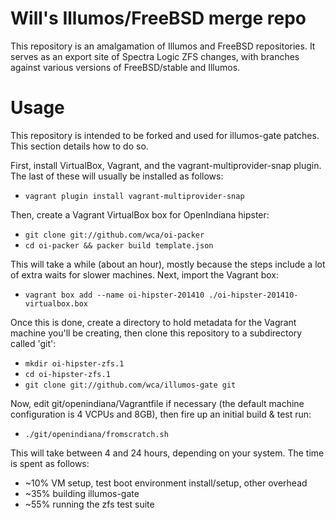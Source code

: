 # Will's Illumos/FreeBSD merge repo

This repository is an amalgamation of Illumos and FreeBSD repositories.  It
serves as an export site of Spectra Logic ZFS changes, with branches against
various versions of FreeBSD/stable and Illumos.

# Usage

This repository is intended to be forked and used for illumos-gate patches.
This section details how to do so.

First, install VirtualBox, Vagrant, and the vagrant-multiprovider-snap
plugin.  The last of these will usually be installed as follows:

* `vagrant plugin install vagrant-multiprovider-snap`

Then, create a Vagrant VirtualBox box for OpenIndiana hipster:

* `git clone git://github.com/wca/oi-packer`
* `cd oi-packer && packer build template.json`

This will take a while (about an hour), mostly because the steps include a
lot of extra waits for slower machines.  Next, import the Vagrant box:

* `vagrant box add --name oi-hipster-201410 ./oi-hipster-201410-virtualbox.box`

Once this is done, create a directory to hold metadata for the Vagrant
machine you'll be creating, then clone this repository to a subdirectory
called 'git':

* `mkdir oi-hipster-zfs.1`
* `cd oi-hipster-zfs.1`
* `git clone git://github.com/wca/illumos-gate git`

Now, edit git/openindiana/Vagrantfile if necessary (the default machine
configuration is 4 VCPUs and 8GB), then fire up an initial build & test run:

* `./git/openindiana/fromscratch.sh`

This will take between 4 and 24 hours, depending on your system.  The time
is spent as follows:

* ~10% VM setup, test boot environment install/setup, other overhead
* ~35% building illumos-gate
* ~55% running the zfs test suite
